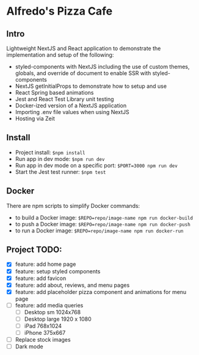 # Alfredo's Pizza Cafe

## Intro

Lightweight NextJS and React application to demonstrate the implementation and setup of the following:

- styled-components with NextJS including the use of custom themes, globals, and override of document to enable SSR with styled-components
- NextJS getInitialProps to demonstrate how to setup and use
- React Spring based animations
- Jest and React Test Library unit testing
- Docker-ized version of a NextJS application
- Importing .env file values when using NextJS
- Hosting via Zeit

## Install

- Project install: `$npm install`
- Run app in dev mode: `$npm run dev`
- Run app in dev mode on a specific port: `$PORT=3000 npm run dev`
- Start the Jest test runner: `$npm test`

## Docker

There are npm scripts to simplify Docker commands:

- to build a Docker image: `$REPO=repo/image-name npm run docker-build`
- to push a Docker image: `$REPO=repo/image-name npm run docker-push`
- to run a Docker image: `$REPO=repo/image-name npm run docker-run`

## Project TODO:

- [x] feature: add home page
- [x] feature: setup styled components
- [x] feature: add favicon
- [x] feature: add about, reviews, and menu pages
- [x] feature: add placeholder pizza component and animations for menu page
- [ ] feature: add media queries
  - [ ] Desktop sm 1024x768
  - [ ] Desktop large 1920 x 1080
  - [ ] iPad 768x1024
  - [ ] iPhone 375x667
- [ ] Replace stock images
- [ ] Dark mode
